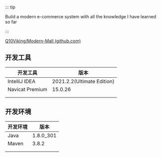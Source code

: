 ::: tip

Build a modern e-commerce system with all the knowledge I have learned so far

:::

[Q10Viking/Modern-Mall (github.com)](https://github.com/Q10Viking/Modern-Mall)



## 开发工具

| 开发工具        | 版本                       |
| --------------- | -------------------------- |
| IntelliJ IDEA   | 2021.2.2(Ultimate Edition) |
| Navicat Premium | 15.0.26                    |
|                 |                            |
|                 |                            |



## 开发环境

| 开发环境 | 版本      |
| -------- | --------- |
| Java     | 1.8.0_301 |
| Maven    | 3.8.2     |
|          |           |
|          |           |

